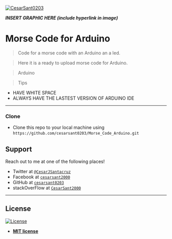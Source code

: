 <a href="https://github.com/cesarsant0203"><img src="https://avatars1.githubusercontent.com/u/55715914?s=460&v=4" title="CesarSant0203" alt="CesarSant0203"></a>

<!-- [![FVCproductions](https://avatars1.githubusercontent.com/u/4284691?v=3&s=200)](http://fvcproductions.com) -->

***INSERT GRAPHIC HERE (include hyperlink in image)***

# Morse Code for Arduino

> Code for a morse code with an Arduino an a led.

> Here it is a ready to upload morse code for Arduino.

> Arduino

> Tips

- HAVE WHITE SPACE
- ALWAYS HAVE THE LASTEST VERSION OF ARDUINO IDE

---

### Clone

- Clone this repo to your local machine using `https://github.com/cesarsant0203/Morse_Code_Arduino.git`

## Support

Reach out to me at one of the following places!

- Twitter at <a href="https://twitter.com/CesarJSantacruz" target="_blank">`@CesarJSantacruz`</a>
- Facebook at <a href="https://www.facebook.com/cesarsant2000" target="_blank">`cesarsant2000`</a>
- GitHub at <a href="https://github.com/cesarsant0203" target="_blank">`cesarsant0203`</a>
- stackOverFlow at <a href="https://stackoverflow.com/users/13529849/cesarsant2000" target="_blank">`CesarSant2000`</a>


---

## License

[![License](http://img.shields.io/:license-mit-blue.svg?style=flat-square)](http://badges.mit-license.org)

- **[MIT license](http://opensource.org/licenses/mit-license.php)**
